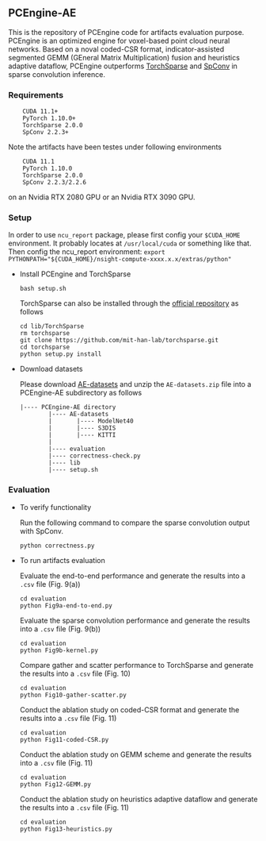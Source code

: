 ## **PCEngine-AE**
This is the repository of PCEngine code for artifacts evaluation purpose. PCEngine is an optimized engine for voxel-based point cloud neural networks. Based on a noval coded-CSR format, indicator-assisted segmented GEMM (GEneral Matrix Multiplication) fusion and heuristics adaptive dataflow, PCEngine outperforms [TorchSparse](https://github.com/mit-han-lab/torchsparse) and [SpConv](https://github.com/traveller59/spconv) in sparse convolution inference.

### **Requirements**
``` 
    CUDA 11.1+
    PyTorch 1.10.0+
    TorchSparse 2.0.0
    SpConv 2.2.3+
```
Note the artifacts have been testes under following environments
``` 
    CUDA 11.1
    PyTorch 1.10.0
    TorchSparse 2.0.0
    SpConv 2.2.3/2.2.6
```
on an Nvidia RTX 2080 GPU or an Nvidia RTX 3090 GPU.

### **Setup**
In order to use ```ncu_report``` package, please first config your ```$CUDA_HOME``` environment. It probably locates at ```/usr/local/cuda``` or something like that.
Then config the ncu_report environment:
```export PYTHONPATH="${CUDA_HOME}/nsight-compute-xxxx.x.x/extras/python"```

- Install PCEngine and TorchSparse
    ```
    bash setup.sh
    ```
    TorchSparse can also be installed through the [official repository](https://github.com/mit-han-lab/torchsparse) as follows
    ```
    cd lib/TorchSparse
    rm torchsparse
    git clone https://github.com/mit-han-lab/torchsparse.git
    cd torchsparse
    python setup.py install
    ```
- Download datasets

    Please download [AE-datasets](https://drive.google.com/file/d/1137pnf`O2l-EP2ZTGBGfPvGrwBl-LX331/view?usp=share_link) and unzip the `AE-datasets.zip` file into a PCEngine-AE subdirectory as follows
    ```
    |---- PCEngine-AE directory
            |---- AE-datasets
            |       |---- ModelNet40
            |       |---- S3DIS
            |       |---- KITTI
            |
            |---- evaluation
            |---- correctness-check.py
            |---- lib
            |---- setup.sh
    ```

### **Evaluation**
- To verify functionality
  
  Run the following command to compare the sparse convolution output with SpConv.
  ```
  python correctness.py
  ```
- To run artifacts evaluation
  
  Evaluate the end-to-end performance and generate the results into a `.csv` file (Fig. 9(a))
  ```
  cd evaluation
  python Fig9a-end-to-end.py
  ```
  Evaluate the sparse convolution performance and generate the results into a `.csv` file (Fig. 9(b))
  ```
  cd evaluation
  python Fig9b-kernel.py
  ```
  Compare gather and scatter performance to TorchSparse and generate the results into a `.csv` file (Fig. 10)
  ```
  cd evaluation
  python Fig10-gather-scatter.py
  ```
  Conduct the ablation study on coded-CSR format and generate the results into a `.csv` file (Fig. 11)
  ```
  cd evaluation
  python Fig11-coded-CSR.py
  ```
  Conduct the ablation study on GEMM scheme and generate the results into a `.csv` file (Fig. 11)
  ```
  cd evaluation
  python Fig12-GEMM.py
  ```
  Conduct the ablation study on heuristics adaptive dataflow and generate the results into a `.csv` file (Fig. 11)
  ```
  cd evaluation
  python Fig13-heuristics.py
  ```


